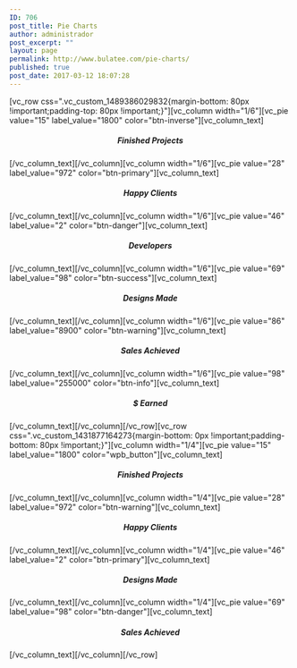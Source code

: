 ```yaml
---
ID: 706
post_title: Pie Charts
author: administrador
post_excerpt: ""
layout: page
permalink: http://www.bulatee.com/pie-charts/
published: true
post_date: 2017-03-12 18:07:28
---
```

[vc_row css=".vc_custom_1489386029832{margin-bottom: 80px !important;padding-top: 80px !important;}"][vc_column width="1/6"][vc_pie value="15" label_value="1800" color="btn-inverse"][vc_column_text]
<h5 style="text-align: center;">Finished Projects</h5>
[/vc_column_text][/vc_column][vc_column width="1/6"][vc_pie value="28" label_value="972" color="btn-primary"][vc_column_text]
<h5 style="text-align: center;">Happy Clients</h5>
[/vc_column_text][/vc_column][vc_column width="1/6"][vc_pie value="46" label_value="2" color="btn-danger"][vc_column_text]
<h5 style="text-align: center;">Developers</h5>
[/vc_column_text][/vc_column][vc_column width="1/6"][vc_pie value="69" label_value="98" color="btn-success"][vc_column_text]
<h5 style="text-align: center;">Designs Made</h5>
[/vc_column_text][/vc_column][vc_column width="1/6"][vc_pie value="86" label_value="8900" color="btn-warning"][vc_column_text]
<h5 style="text-align: center;">Sales Achieved</h5>
[/vc_column_text][/vc_column][vc_column width="1/6"][vc_pie value="98" label_value="255000" color="btn-info"][vc_column_text]
<h5 style="text-align: center;">$ Earned</h5>
[/vc_column_text][/vc_column][/vc_row][vc_row css=".vc_custom_1431877164273{margin-bottom: 0px !important;padding-bottom: 80px !important;}"][vc_column width="1/4"][vc_pie value="15" label_value="1800" color="wpb_button"][vc_column_text]
<h5 style="text-align: center;">Finished Projects</h5>
[/vc_column_text][/vc_column][vc_column width="1/4"][vc_pie value="28" label_value="972" color="btn-warning"][vc_column_text]
<h5 style="text-align: center;">Happy Clients</h5>
[/vc_column_text][/vc_column][vc_column width="1/4"][vc_pie value="46" label_value="2" color="btn-primary"][vc_column_text]
<h5 style="text-align: center;">Designs Made</h5>
[/vc_column_text][/vc_column][vc_column width="1/4"][vc_pie value="69" label_value="98" color="btn-danger"][vc_column_text]
<h5 style="text-align: center;">Sales Achieved</h5>
[/vc_column_text][/vc_column][/vc_row]